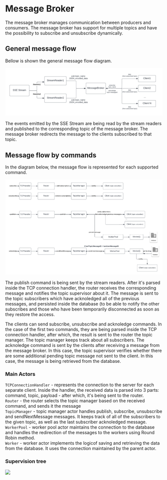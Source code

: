 # Message Broker

The message broker manages communication between producers and consumers. The message broker has support for multiple topics and have the possibility to subscribe and unsubscribe dynamically.

## General message flow

Bellow is shown the general message flow diagram.

<img src="images/GeneralMessageFlow.png"/>

The events emitted by the SSE Stream are being read by the stream readers and published to the corresponding topic of the message broker. The message broker redirects the message
to the clients subscribed to that topic.



## Message flow by commands

In the diagram below, the message flow is represented for each supported command.

<img src="images/EventsMessageFlow.png"/>

The publish command is being sent by the stream readers. After it's parsed inside the TCP connection handler, the router receives the corresponding message and
notifies the topic supervisor about it. The message is sent to the topic subscribers which have acknoledged all of the previous messages, and persisted inside the database (to be able
to notify the other subscribes and those who have been temporarily disconnected as soon as they restore the access.

The clients can send subscribe, unsubscribe and acknoledge commands. In the case of the first two commands, they are being parsed inside the TCP connection handler, after which, the result
is sent to the router the topic manager. The topic manager keeps track about all subscribers. The acknoledge command is sent by the clients after receiving a message from the 
message broker. In this case, the topic supervisor verifies whether there are some additional pending topic message not sent to the client. In this case, the message is being retrieved 
from the database.

### Main Actors
```TCPConnectionHandler``` - represents the connection to the server for each separate client. Inside the handler, the received data is parsed into 3 parts: command, topic, payload - after which, it's being sent to the router.</br>
```Router``` - the router selects the topic manager based on the received command, and sends it the message</br>
```TopicManager``` - topic manager actor handles publish, subscribe, unsubscribe and sendNextMessage messages. It keeps track of all of the subscribers to the given topic, as well as the last subscriber acknoledged message.</br>
```WorkerPool``` - worker pool actor maintains the connection to the database and handles the redirection of the messages to the workers using Round Robin method.</br>
```Worker``` - worker actor implements the logicof saving and retrieving the data from the database. It uses the connection maintained by the parent actor.


### Supervision tree
<img src="images/SupervisionTree2.0.png"/>
